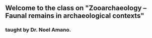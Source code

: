 ## Welcome to the class on "Zooarchaeology – Faunal remains in archaeological contexts"
### taught by Dr. Noel Amano.
